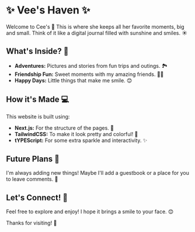 # ✨ Vee's Haven ✨

Welcome to Cee's 💖 This is where she keeps all her favorite moments, big and small. Think of it like a digital journal filled with sunshine and smiles. ☀️

## What's Inside? 📖

* **Adventures:** Pictures and stories from fun trips and outings. 🏞️
* **Friendship Fun:** Sweet moments with my amazing friends. 👯‍♀️
* **Happy Days:** Little things that make me smile. 😊

## How it's Made 💻

This website is built using:

* **Next.js:** For the structure of the pages. 🧱
* **TailwindCSS:** To make it look pretty and colorful! 🌈
* **tYPEScript:** For some extra sparkle and interactivity. ✨

## Future Plans 🚀

I'm always adding new things! Maybe I'll add a guestbook or a place for you to leave comments. 📝

## Let's Connect! 💌

Feel free to explore and enjoy! I hope it brings a smile to your face. 😊

Thanks for visiting! 🌸
